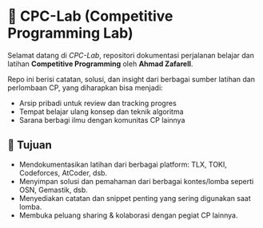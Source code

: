 # 🧠 CPC-Lab (Competitive Programming Lab)

Selamat datang di *CPC-Lab*, repositori dokumentasi perjalanan belajar dan latihan **Competitive Programming** oleh **Ahmad Zafarell**.

Repo ini berisi catatan, solusi, dan insight dari berbagai sumber latihan dan perlombaan CP, yang diharapkan bisa menjadi:
- Arsip pribadi untuk review dan tracking progres
- Tempat belajar ulang konsep dan teknik algoritma
- Sarana berbagi ilmu dengan komunitas CP lainnya

## 🎯 Tujuan

- Mendokumentasikan latihan dari berbagai platform: TLX, TOKI, Codeforces, AtCoder, dsb.
- Menyimpan solusi dan pemahaman dari berbagai kontes/lomba seperti OSN, Gemastik, dsb.
- Menyediakan catatan dan snippet penting yang sering digunakan saat lomba.
- Membuka peluang sharing & kolaborasi dengan pegiat CP lainnya.
